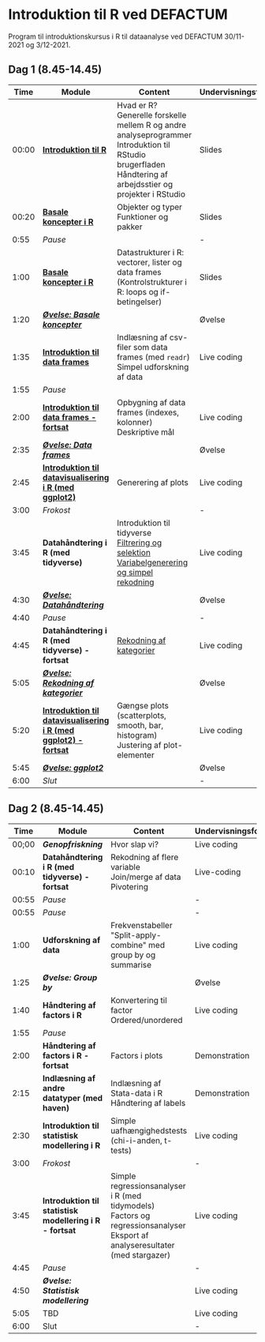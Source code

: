 # Introduktion til R ved DEFACTUM



Program til introduktionskursus i R til dataanalyse ved DEFACTUM 30/11-2021 og 3/12-2021.



## Dag 1 (8.45-14.45)


| Time  | Module                                                       | Content                                                      | Undervisningsformat |
| ----- | ------------------------------------------------------------ | ------------------------------------------------------------ | ------------------- |
| 00:00 | **[Introduktion til R](https://quasidemic.github.io/teachR/teachR-what-is-R.slides.html)** | Hvad er R? <br />Generelle forskelle mellem R og andre analyseprogrammer <br />Introduktion til RStudio brugerfladen <br />Håndtering af arbejdsstier og projekter i RStudio | Slides              |
| 00:20 | **[Basale koncepter i R](https://quasidemic.github.io/teachR/teachR_basic-concepts.slides.html)** | Objekter og typer <br />Funktioner og pakker                 | Slides              |
| 0:55  | *Pause*                                                      |                                                              | -                   |
| 1:00  | **[Basale koncepter i R](https://quasidemic.github.io/teachR/teachR_basic-concepts.slides.html)** | Datastrukturer i R: vectorer, lister og data frames <br />(Kontrolstrukturer i R: loops og if-betingelser) | Slides              |
| 1:20  | ***[Øvelse: Basale koncepter](https://quasidemic.github.io/teachR/teachR_exercises.slides.html#/1)*** |                                                              | Øvelse              |
| 1:35  | **[Introduktion til data frames](https://github.com/quasidemic/teachR/blob/master/notebooks/teachR_data-frames.ipynb)** | Indlæsning af csv-filer som data frames (med `readr`)<br />Simpel udforskning af data | Live coding         |
| 1:55  | *Pause*                                                      |                                                              |                     |
| 2:00  | **[Introduktion til data frames - fortsat](https://github.com/quasidemic/teachR/blob/master/notebooks/teachR_data-frames.ipynb)** | Opbygning af data frames (indexes, kolonner)<br />Deskriptive mål | Live coding         |
| 2:35  | ***[Øvelse: Data frames](https://quasidemic.github.io/teachR/teachR_exercises.slides.html#/4)*** |                                                              | Øvelse              |
| 2:45  | **[Introduktion til datavisualisering i R (med ggplot2)](https://github.com/quasidemic/teachR/blob/master/notebooks/teachR_visualize-ggplot2.ipynb)** | Generering af plots                                          | Live coding         |
| 3:00  | *Frokost*                                                    |                                                              | -                   |
| 3:45  | **Datahåndtering i R (med tidyverse)**                       | Introduktion til tidyverse<br />[Filtrering og selektion](https://github.com/quasidemic/teachR/blob/master/notebooks/teachR_filter-subset.ipynb)<br />[Variabelgenerering og simpel rekodning](https://github.com/quasidemic/teachR/blob/master/notebooks/teachR_create-recode-classes.ipynb) | Live coding         |
| 4:30  | ***[Øvelse: Datahåndtering](https://quasidemic.github.io/teachR/teachR_exercises.slides.html#/5)*** |                                                              | Øvelse              |
| 4:40  | *Pause*                                                      |                                                              | -                   |
| 4:45  | **Datahåndtering i R (med tidyverse) - fortsat**             | [Rekodning af kategorier](https://github.com/quasidemic/teachR/blob/master/notebooks/teachR_recoding-categories.ipynb) | Live coding         |
| 5:05  | ***[Øvelse: Rekodning af kategorier](https://quasidemic.github.io/teachR/teachR_exercises.slides.html#/7)*** |                                                              | Øvelse              |
| 5:20  | **[Introduktion til datavisualisering i R (med ggplot2) - fortsat]((https://github.com/quasidemic/teachR/blob/master/notebooks/teachR_visualize-ggplot2.ipynb))** | Gængse plots (scatterplots, smooth, bar, histogram)<br />Justering af plot-elementer | Live coding         |
| 5:45  | ***[Øvelse: ggplot2](https://quasidemic.github.io/teachR/teachR_exercises.slides.html#/13)*** |                                                              | Øvelse              |
| 6:00  | *Slut*                                                       |                                                              | -                   |



## Dag 2 (8.45-14.45)


| Time  | Module                                                    | Content                                                      | Undervisningsformat |
| ----- | --------------------------------------------------------- | ------------------------------------------------------------ | ------------------- |
| 00;00 | ***Genopfriskning***                                      | Hvor slap vi?                                                | Live coding         |
| 00:10 | **Datahåndtering i R (med tidyverse) - fortsat**          | Rekodning af flere variable<br />Join/merge af data<br />Pivotering | Live-coding         |
| 00:55 | *Pause*                                                   |                                                              | -                   |
| 00:55 | *Pause*                                                   |                                                              | -                   |
| 1:00  | **Udforskning af data**                                   | Frekvenstabeller<br />"Split-apply-combine" med group by og summarise | Live coding         |
| 1:25  | ***Øvelse: Group by***                                    |                                                              | Øvelse              |
| 1:40  | **Håndtering af factors i R**                             | Konvertering til factor<br />Ordered/unordered               | Live coding         |
| 1:55  | *Pause*                                                   |                                                              |                     |
| 2:00  | **Håndtering af factors i R - fortsat**                   | Factors i plots                                              | Demonstration       |
| 2:15  | **Indlæsning af andre datatyper (med haven)**             | Indlæsning af Stata-data i R <br />Håndtering af labels      | Demonstration       |
| 2:30  | **Introduktion til statistisk modellering i R**           | Simple uafhængighedstests (chi-i-anden, t-tests)             | Live coding         |
| 3:00  | *Frokost*                                                 |                                                              | -                   |
| 3:45  | **Introduktion til statistisk modellering i R - fortsat** | Simple regressionsanalyser i R (med tidymodels)<br />Factors og regressionsanalyser <br />Eksport af analyseresultater (med stargazer) | Live coding         |
| 4:45  | *Pause*                                                   |                                                              | -                   |
| 4:50  | ***Øvelse: Statistisk modellering***                      |                                                              | Live coding         |
| 5:05  | TBD                                                       |                                                              | Live coding         |
| 6:00  | Slut                                                      |                                                              | -                   |

